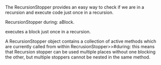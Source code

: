 The RecursionStopper provides an easy way to check if we are in a recursion and execute code just once in a recursion.

RecursionStopper during:  aBlock.

executes a block just once in a recursion.

A RecursionStopper object contains a collection of active methods which are currently called from within RecrusionStopper>>#during: this means that Recursion stopper can be used multiple places without one blocking the other, but multiple stoppers cannot be nested in the same method.